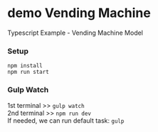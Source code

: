 # demo Vending Machine

Typescript Example - Vending Machine Model

### Setup

`npm install`    
`npm run start`    

### Gulp Watch 
    
1st terminal >> `gulp watch`    
2nd terminal >> `npm run dev`    
If needed, we can run default task:   `gulp`    